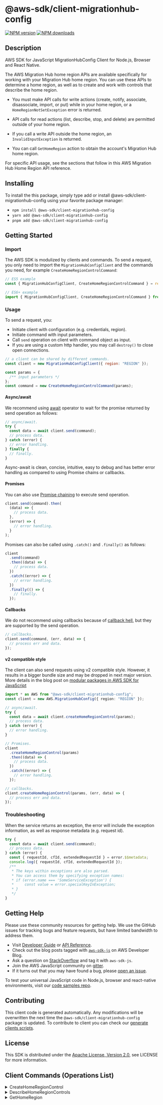 <!-- generated file, do not edit directly -->

# @aws-sdk/client-migrationhub-config

[![NPM version](https://img.shields.io/npm/v/@aws-sdk/client-migrationhub-config/latest.svg)](https://www.npmjs.com/package/@aws-sdk/client-migrationhub-config)
[![NPM downloads](https://img.shields.io/npm/dm/@aws-sdk/client-migrationhub-config.svg)](https://www.npmjs.com/package/@aws-sdk/client-migrationhub-config)

## Description

AWS SDK for JavaScript MigrationHubConfig Client for Node.js, Browser and React Native.

<p>The AWS Migration Hub home region APIs are available specifically for working with your
Migration Hub home region. You can use these APIs to determine a home region, as well as to
create and work with controls that describe the home region.</p>

<ul>
<li>
<p>You must make API calls for write actions (create, notify, associate, disassociate,
import, or put) while in your home region, or a <code>HomeRegionNotSetException</code>
error is returned.</p>
</li>
<li>
<p>API calls for read actions (list, describe, stop, and delete) are permitted outside of
your home region.</p>
</li>
<li>
<p>If you call a write API outside the home region, an <code>InvalidInputException</code>
is returned.</p>
</li>
<li>
<p>You can call <code>GetHomeRegion</code> action to obtain the account's Migration Hub
home region.</p>
</li>
</ul>

<p>For specific API usage, see the sections that follow in this AWS Migration Hub Home Region
API reference. </p>

## Installing

To install the this package, simply type add or install @aws-sdk/client-migrationhub-config
using your favorite package manager:

- `npm install @aws-sdk/client-migrationhub-config`
- `yarn add @aws-sdk/client-migrationhub-config`
- `pnpm add @aws-sdk/client-migrationhub-config`

## Getting Started

### Import

The AWS SDK is modulized by clients and commands.
To send a request, you only need to import the `MigrationHubConfigClient` and
the commands you need, for example `CreateHomeRegionControlCommand`:

```js
// ES5 example
const { MigrationHubConfigClient, CreateHomeRegionControlCommand } = require("@aws-sdk/client-migrationhub-config");
```

```ts
// ES6+ example
import { MigrationHubConfigClient, CreateHomeRegionControlCommand } from "@aws-sdk/client-migrationhub-config";
```

### Usage

To send a request, you:

- Initiate client with configuration (e.g. credentials, region).
- Initiate command with input parameters.
- Call `send` operation on client with command object as input.
- If you are using a custom http handler, you may call `destroy()` to close open connections.

```js
// a client can be shared by different commands.
const client = new MigrationHubConfigClient({ region: "REGION" });

const params = {
  /** input parameters */
};
const command = new CreateHomeRegionControlCommand(params);
```

#### Async/await

We recommend using [await](https://developer.mozilla.org/en-US/docs/Web/JavaScript/Reference/Operators/await)
operator to wait for the promise returned by send operation as follows:

```js
// async/await.
try {
  const data = await client.send(command);
  // process data.
} catch (error) {
  // error handling.
} finally {
  // finally.
}
```

Async-await is clean, concise, intuitive, easy to debug and has better error handling
as compared to using Promise chains or callbacks.

#### Promises

You can also use [Promise chaining](https://developer.mozilla.org/en-US/docs/Web/JavaScript/Guide/Using_promises#chaining)
to execute send operation.

```js
client.send(command).then(
  (data) => {
    // process data.
  },
  (error) => {
    // error handling.
  }
);
```

Promises can also be called using `.catch()` and `.finally()` as follows:

```js
client
  .send(command)
  .then((data) => {
    // process data.
  })
  .catch((error) => {
    // error handling.
  })
  .finally(() => {
    // finally.
  });
```

#### Callbacks

We do not recommend using callbacks because of [callback hell](http://callbackhell.com/),
but they are supported by the send operation.

```js
// callbacks.
client.send(command, (err, data) => {
  // process err and data.
});
```

#### v2 compatible style

The client can also send requests using v2 compatible style.
However, it results in a bigger bundle size and may be dropped in next major version. More details in the blog post
on [modular packages in AWS SDK for JavaScript](https://aws.amazon.com/blogs/developer/modular-packages-in-aws-sdk-for-javascript/)

```ts
import * as AWS from "@aws-sdk/client-migrationhub-config";
const client = new AWS.MigrationHubConfig({ region: "REGION" });

// async/await.
try {
  const data = await client.createHomeRegionControl(params);
  // process data.
} catch (error) {
  // error handling.
}

// Promises.
client
  .createHomeRegionControl(params)
  .then((data) => {
    // process data.
  })
  .catch((error) => {
    // error handling.
  });

// callbacks.
client.createHomeRegionControl(params, (err, data) => {
  // process err and data.
});
```

### Troubleshooting

When the service returns an exception, the error will include the exception information,
as well as response metadata (e.g. request id).

```js
try {
  const data = await client.send(command);
  // process data.
} catch (error) {
  const { requestId, cfId, extendedRequestId } = error.$$metadata;
  console.log({ requestId, cfId, extendedRequestId });
  /**
   * The keys within exceptions are also parsed.
   * You can access them by specifying exception names:
   * if (error.name === 'SomeServiceException') {
   *     const value = error.specialKeyInException;
   * }
   */
}
```

## Getting Help

Please use these community resources for getting help.
We use the GitHub issues for tracking bugs and feature requests, but have limited bandwidth to address them.

- Visit [Developer Guide](https://docs.aws.amazon.com/sdk-for-javascript/v3/developer-guide/welcome.html)
  or [API Reference](https://docs.aws.amazon.com/AWSJavaScriptSDK/v3/latest/index.html).
- Check out the blog posts tagged with [`aws-sdk-js`](https://aws.amazon.com/blogs/developer/tag/aws-sdk-js/)
  on AWS Developer Blog.
- Ask a question on [StackOverflow](https://stackoverflow.com/questions/tagged/aws-sdk-js) and tag it with `aws-sdk-js`.
- Join the AWS JavaScript community on [gitter](https://gitter.im/aws/aws-sdk-js-v3).
- If it turns out that you may have found a bug, please [open an issue](https://github.com/aws/aws-sdk-js-v3/issues/new/choose).

To test your universal JavaScript code in Node.js, browser and react-native environments,
visit our [code samples repo](https://github.com/aws-samples/aws-sdk-js-tests).

## Contributing

This client code is generated automatically. Any modifications will be overwritten the next time the `@aws-sdk/client-migrationhub-config` package is updated.
To contribute to client you can check our [generate clients scripts](https://github.com/aws/aws-sdk-js-v3/tree/main/scripts/generate-clients).

## License

This SDK is distributed under the
[Apache License, Version 2.0](http://www.apache.org/licenses/LICENSE-2.0),
see LICENSE for more information.

## Client Commands (Operations List)

<details>
<summary>
CreateHomeRegionControl
</summary>

[Command API Reference](https://docs.aws.amazon.com/AWSJavaScriptSDK/v3/latest/clients/client-migrationhub config/classes/createhomeregioncontrolcommand.html) / [Input](https://docs.aws.amazon.com/AWSJavaScriptSDK/v3/latest/clients/client-migrationhub config/interfaces/createhomeregioncontrolcommandinput.html) / [Output](https://docs.aws.amazon.com/AWSJavaScriptSDK/v3/latest/clients/client-migrationhub config/interfaces/createhomeregioncontrolcommandoutput.html)

</details>
<details>
<summary>
DescribeHomeRegionControls
</summary>

[Command API Reference](https://docs.aws.amazon.com/AWSJavaScriptSDK/v3/latest/clients/client-migrationhub config/classes/describehomeregioncontrolscommand.html) / [Input](https://docs.aws.amazon.com/AWSJavaScriptSDK/v3/latest/clients/client-migrationhub config/interfaces/describehomeregioncontrolscommandinput.html) / [Output](https://docs.aws.amazon.com/AWSJavaScriptSDK/v3/latest/clients/client-migrationhub config/interfaces/describehomeregioncontrolscommandoutput.html)

</details>
<details>
<summary>
GetHomeRegion
</summary>

[Command API Reference](https://docs.aws.amazon.com/AWSJavaScriptSDK/v3/latest/clients/client-migrationhub config/classes/gethomeregioncommand.html) / [Input](https://docs.aws.amazon.com/AWSJavaScriptSDK/v3/latest/clients/client-migrationhub config/interfaces/gethomeregioncommandinput.html) / [Output](https://docs.aws.amazon.com/AWSJavaScriptSDK/v3/latest/clients/client-migrationhub config/interfaces/gethomeregioncommandoutput.html)

</details>
